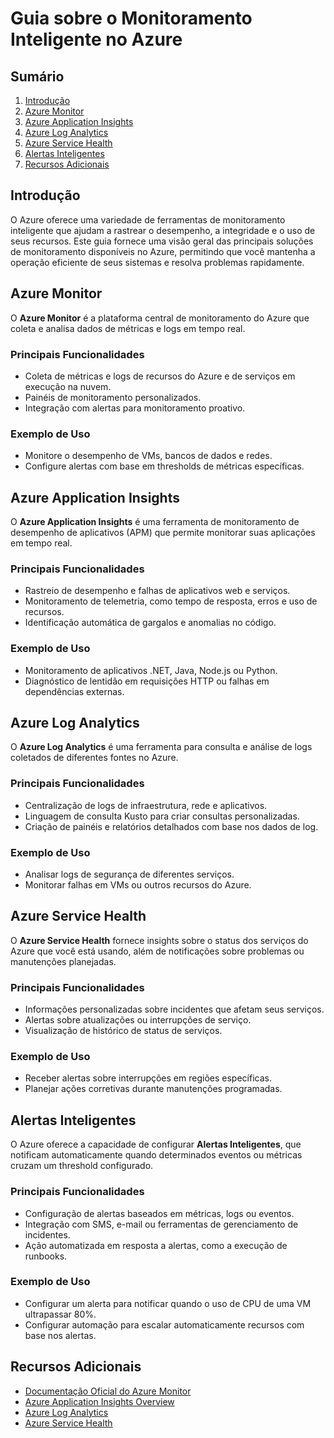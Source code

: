 # Guia sobre o Monitoramento Inteligente no Azure

## Sumário
1. [Introdução](#introdução)
2. [Azure Monitor](#azure-monitor)
3. [Azure Application Insights](#azure-application-insights)
4. [Azure Log Analytics](#azure-log-analytics)
5. [Azure Service Health](#azure-service-health)
6. [Alertas Inteligentes](#alertas-inteligentes)
7. [Recursos Adicionais](#recursos-adicionais)

## Introdução
O Azure oferece uma variedade de ferramentas de monitoramento inteligente que ajudam a rastrear o desempenho, a integridade e o uso de seus recursos. Este guia fornece uma visão geral das principais soluções de monitoramento disponíveis no Azure, permitindo que você mantenha a operação eficiente de seus sistemas e resolva problemas rapidamente.

## Azure Monitor
O **Azure Monitor** é a plataforma central de monitoramento do Azure que coleta e analisa dados de métricas e logs em tempo real.

### Principais Funcionalidades
- Coleta de métricas e logs de recursos do Azure e de serviços em execução na nuvem.
- Painéis de monitoramento personalizados.
- Integração com alertas para monitoramento proativo.

### Exemplo de Uso
- Monitore o desempenho de VMs, bancos de dados e redes.
- Configure alertas com base em thresholds de métricas específicas.

## Azure Application Insights
O **Azure Application Insights** é uma ferramenta de monitoramento de desempenho de aplicativos (APM) que permite monitorar suas aplicações em tempo real.

### Principais Funcionalidades
- Rastreio de desempenho e falhas de aplicativos web e serviços.
- Monitoramento de telemetria, como tempo de resposta, erros e uso de recursos.
- Identificação automática de gargalos e anomalias no código.

### Exemplo de Uso
- Monitoramento de aplicativos .NET, Java, Node.js ou Python.
- Diagnóstico de lentidão em requisições HTTP ou falhas em dependências externas.

## Azure Log Analytics
O **Azure Log Analytics** é uma ferramenta para consulta e análise de logs coletados de diferentes fontes no Azure.

### Principais Funcionalidades
- Centralização de logs de infraestrutura, rede e aplicativos.
- Linguagem de consulta Kusto para criar consultas personalizadas.
- Criação de painéis e relatórios detalhados com base nos dados de log.

### Exemplo de Uso
- Analisar logs de segurança de diferentes serviços.
- Monitorar falhas em VMs ou outros recursos do Azure.

## Azure Service Health
O **Azure Service Health** fornece insights sobre o status dos serviços do Azure que você está usando, além de notificações sobre problemas ou manutenções planejadas.

### Principais Funcionalidades
- Informações personalizadas sobre incidentes que afetam seus serviços.
- Alertas sobre atualizações ou interrupções de serviço.
- Visualização de histórico de status de serviços.

### Exemplo de Uso
- Receber alertas sobre interrupções em regiões específicas.
- Planejar ações corretivas durante manutenções programadas.

## Alertas Inteligentes
O Azure oferece a capacidade de configurar **Alertas Inteligentes**, que notificam automaticamente quando determinados eventos ou métricas cruzam um threshold configurado.

### Principais Funcionalidades
- Configuração de alertas baseados em métricas, logs ou eventos.
- Integração com SMS, e-mail ou ferramentas de gerenciamento de incidentes.
- Ação automatizada em resposta a alertas, como a execução de runbooks.

### Exemplo de Uso
- Configurar um alerta para notificar quando o uso de CPU de uma VM ultrapassar 80%.
- Configurar automação para escalar automaticamente recursos com base nos alertas.

## Recursos Adicionais
- [Documentação Oficial do Azure Monitor](https://docs.microsoft.com/azure/azure-monitor/)
- [Azure Application Insights Overview](https://docs.microsoft.com/azure/azure-monitor/app/app-insights-overview)
- [Azure Log Analytics](https://docs.microsoft.com/azure/azure-monitor/logs/log-analytics-overview)
- [Azure Service Health](https://docs.microsoft.com/azure/service-health/overview)